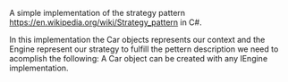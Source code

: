 A simple implementation of the strategy pattern https://en.wikipedia.org/wiki/Strategy_pattern in C#.

In this implementation the Car objects represents our context and the Engine represent our strategy to fulfill the pettern description we need to acomplish the following: A Car object can be created with any IEngine implementation.
